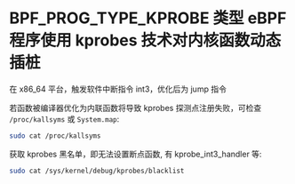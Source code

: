 # BPF_PROG_TYPE_KPROBE 类型 eBPF 程序使用 kprobes 技术对内核函数动态插桩

在 x86_64 平台，触发软件中断指令 int3，优化后为 jump 指令

若函数被编译器优化为内联函数将导致 kprobes 探测点注册失败，可检查 `/proc/kallsyms` 或 `System.map`:

```sh
sudo cat /proc/kallsyms
```

获取 kprobes 黑名单，即无法设置断点函数, 有 kprobe_int3_handler 等:

```sh
sudo cat /sys/kernel/debug/kprobes/blacklist
```
